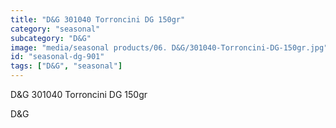 ```yaml
---
title: "D&G 301040 Torroncini DG 150gr"
category: "seasonal"
subcategory: "D&G"
image: "media/seasonal products/06. D&G/301040-Torroncini-DG-150gr.jpg"
id: "seasonal-dg-901"
tags: ["D&G", "seasonal"]
---
```


D&G 301040 Torroncini DG 150gr

D&G
